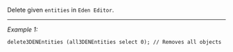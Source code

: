 Delete given `entities` in `Eden Editor`.


---
*Example 1:*
```sqf
delete3DENEntities (all3DENEntities select 0); // Removes all objects
```